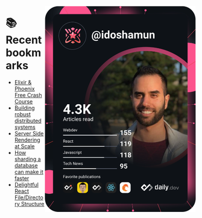 <a href="https://app.daily.dev/idoshamun"><img src="https://raw.githubusercontent.com/idoshamun/idoshamun/devcard/devcard.svg" align='right' width="400" alt="Ido Shamun's Dev Card"/></a>

# 📚 Recent bookmarks
<!-- BOOKMARKS:START -->
- [Elixir &amp; Phoenix Free Crash Course](https://app.daily.dev/posts/Zk-3opD5G?utm_source=rss&utm_medium=bookmarks&utm_campaign=28849d86070e4c099c877ab6837c61f0)
- [Building robust distributed systems](https://app.daily.dev/posts/QUb46y__2?utm_source=rss&utm_medium=bookmarks&utm_campaign=28849d86070e4c099c877ab6837c61f0)
- [Server Side Rendering at Scale](https://app.daily.dev/posts/CPlatfsfh?utm_source=rss&utm_medium=bookmarks&utm_campaign=28849d86070e4c099c877ab6837c61f0)
- [How sharding a database can make it faster](https://app.daily.dev/posts/X-s1P7D2x?utm_source=rss&utm_medium=bookmarks&utm_campaign=28849d86070e4c099c877ab6837c61f0)
- [Delightful React File/Directory Structure](https://app.daily.dev/posts/yQT5B45VL?utm_source=rss&utm_medium=bookmarks&utm_campaign=28849d86070e4c099c877ab6837c61f0)
<!-- BOOKMARKS:END -->
